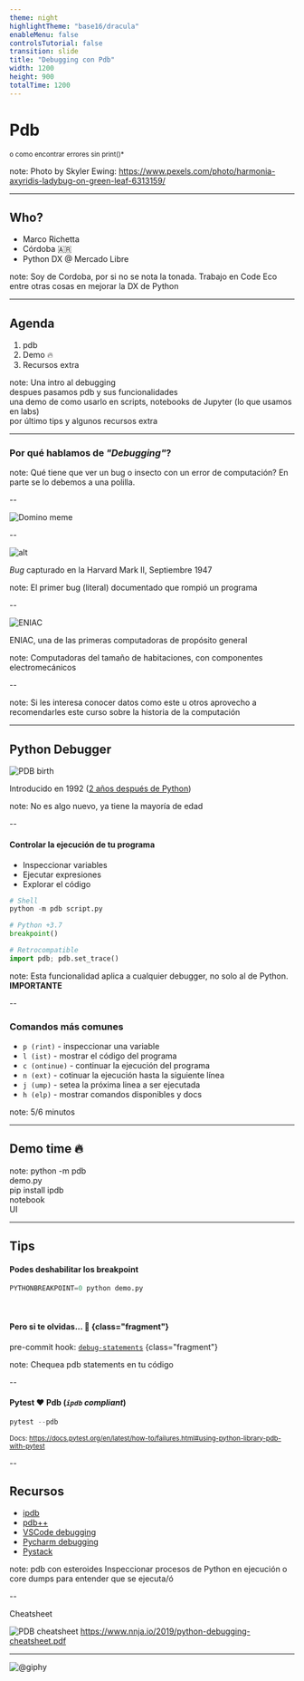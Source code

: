 ```yaml
---
theme: night
highlightTheme: "base16/dracula"
enableMenu: false
controlsTutorial: false
transition: slide
title: "Debugging con Pdb"
width: 1200
height: 900
totalTime: 1200
---
```


# Pdb

<!-- .slide: data-timing=30 data-background="bug.jpg" -->

<small>o como encontrar errores sin print()\*</small>

note: Photo by Skyler Ewing: https://www.pexels.com/photo/harmonia-axyridis-ladybug-on-green-leaf-6313159/

---

<!-- .slide: data-timing=30 -->

## Who?

-   Marco Richetta
-   Córdoba 🇦🇷
-   Python DX @ Mercado Libre

note: Soy de Cordoba, por si no se nota la tonada. Trabajo en Code Eco entre otras cosas en mejorar la DX de Python

---

<!-- .slide: data-timing=45 -->

## Agenda

1. pdb
1. Demo 🔥
1. Recursos extra

note:
Una intro al debugging <br/>
despues pasamos pdb y sus funcionalidades <br/>
una demo de como usarlo en scripts, notebooks de Jupyter (lo que usamos en labs) <br/>
por último tips y algunos recursos extra

---

### Por qué hablamos de _"Debugging"_?

note: Qué tiene que ver un bug o insecto con un error de computación?
En parte se lo debemos a una polilla.

--

![Domino meme](domino.png)

--

![alt](https://upload.wikimedia.org/wikipedia/commons/thumb/f/ff/First_Computer_Bug%2C_1945.jpg/971px-First_Computer_Bug%2C_1945.jpg)

_Bug_ capturado en la Harvard Mark II, Septiembre 1947

note: El primer bug (literal) documentado que rompió un programa

--

![ENIAC](https://upload.wikimedia.org/wikipedia/commons/thumb/4/4e/Eniac.jpg/1005px-Eniac.jpg)

ENIAC, una de las primeras computadoras de propósito general

note: Computadoras del tamaño de habitaciones, con componentes electromecánicos

--

<!-- .slide: data-background="crashcourse.jpg" -->

<!-- <iframe class="stretch" data-src="https://www.youtube.com/embed/tpIctyqH29Q" title="YouTube video player" frameborder="0" allow="accelerometer; autoplay; clipboard-write; encrypted-media; gyroscope; picture-in-picture" allowfullscreen></iframe> -->

note: Si les interesa conocer datos como este u otros aprovecho a recomendarles este curso
sobre la historia de la computación

---

## Python Debugger

![PDB birth](pdb.png)

Introducido en 1992 ([2 años después de Python](https://github.com/python/cpython/commit/921c82401b6053ae7dacad5ef9a4bd02bdf8dbf1#diff-98d47941a1bfadcfdfe02973122c83be2940ca6f3b1c32ca8898e7f594d2669d))

note: No es algo nuevo, ya tiene la mayoría de edad

--

#### Controlar la ejecución de tu programa

-   Inspeccionar variables
-   Ejecutar expresiones
-   Explorar el código

```python
# Shell
python -m pdb script.py

# Python +3.7
breakpoint()

# Retrocompatible
import pdb; pdb.set_trace()
```

note: Esta funcionalidad aplica a cualquier debugger, no solo al de Python. **IMPORTANTE**

--

### Comandos más comunes

-   `p (rint)` - inspeccionar una variable
-   `l (ist)` - mostrar el código del programa
-   `c (ontinue)` - continuar la ejecución del programa
-   `n (ext)` - cotinuar la ejecución hasta la siguiente línea
-   `j (ump)` - setea la próxima linea a ser ejecutada
-   `h (elp)` - mostrar comandos disponibles y docs

note: 5/6 minutos

---

<!-- .slide: data-timing=540 -->

## Demo time 🔥

note:
python -m pdb <br/>
demo.py <br/>
pip install ipdb <br/>
notebook <br/>
UI

---

## Tips

#### Podes deshabilitar los breakpoint

```python
PYTHONBREAKPOINT=0 python demo.py
```

<br>

#### Pero si te olvidas... 🚧 {class="fragment"}

pre-commit hook: [`debug-statements`](https://pre-commit.com/hooks.html) {class="fragment"}

note: Chequea pdb statements en tu código

--

#### Pytest ❤️ Pdb (_`ipdb` compliant_)

```python
pytest --pdb
```

<small>Docs: https://docs.pytest.org/en/latest/how-to/failures.html#using-python-library-pdb-with-pytest</small>

--

## Recursos

-   [ipdb](https://github.com/gotcha/ipdb)
-   [pdb++](https://github.com/pdbpp/pdbpp)
-   [VSCode debugging](https://code.visualstudio.com/docs/python/debugging)
-   [Pycharm debugging](https://www.jetbrains.com/help/pycharm/debugging-your-first-python-application.html)
-   [Pystack](https://github.com/bloomberg/pystack)

note: pdb con esteroides
Inspeccionar procesos de Python en ejecución o core dumps para entender que se ejecuta/ó

--

Cheatsheet

![PDB cheatsheet](cheatsheet.png)
https://www.nnja.io/2019/python-debugging-cheatsheet.pdf

---

![@giphy](https://media.giphy.com/media/KJ1f5iTl4Oo7u/giphy.gif)
